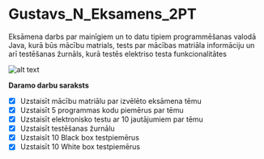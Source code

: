 # Gustavs_N_Eksamens_2PT
Eksāmena darbs par mainīgiem un to datu tipiem programmēšanas valodā Java, kurā būs mācību matrials, tests par mācības matriāla informāciju un arī testēšanas žurnāls, kurā testēs elektriso testa funkcionalitātes

![alt text](https://www.tutorialcup.com/wp-content/uploads/2020/07/Variable.png?ezimgfmt=rs:314x245/rscb41/ng:webp/ngcb41)

**Daramo darbu saraksts**

- [x] Uzstaisīt mācību matriālu par izvēlēto eksāmena tēmu
- [x] Uzstaisīt 5 programmas kodu piemērus par tēmu
- [x] Uzstaisīt elektronisko testu ar 10 jautājumiem par tēmu 
- [x] Uzstaisīt testēšanas žurnālu
- [x] Uzstaisīt 10 Black box testpiemērus
- [x] Uzstaisīt 10 White box testpiemērus
